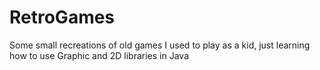 # RetroGames
Some small recreations of old games I used to play as a kid, just learning how to use Graphic and 2D libraries in Java

